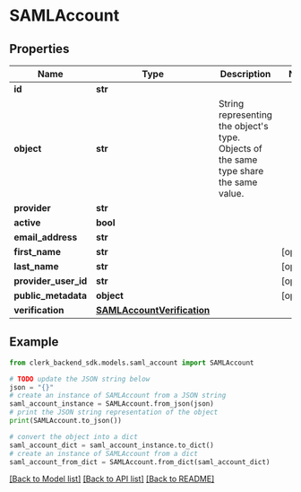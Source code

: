 # SAMLAccount


## Properties

Name | Type | Description | Notes
------------ | ------------- | ------------- | -------------
**id** | **str** |  | 
**object** | **str** | String representing the object&#39;s type. Objects of the same type share the same value.  | 
**provider** | **str** |  | 
**active** | **bool** |  | 
**email_address** | **str** |  | 
**first_name** | **str** |  | [optional] 
**last_name** | **str** |  | [optional] 
**provider_user_id** | **str** |  | [optional] 
**public_metadata** | **object** |  | [optional] 
**verification** | [**SAMLAccountVerification**](SAMLAccountVerification.md) |  | 

## Example

```python
from clerk_backend_sdk.models.saml_account import SAMLAccount

# TODO update the JSON string below
json = "{}"
# create an instance of SAMLAccount from a JSON string
saml_account_instance = SAMLAccount.from_json(json)
# print the JSON string representation of the object
print(SAMLAccount.to_json())

# convert the object into a dict
saml_account_dict = saml_account_instance.to_dict()
# create an instance of SAMLAccount from a dict
saml_account_from_dict = SAMLAccount.from_dict(saml_account_dict)
```
[[Back to Model list]](../README.md#documentation-for-models) [[Back to API list]](../README.md#documentation-for-api-endpoints) [[Back to README]](../README.md)


